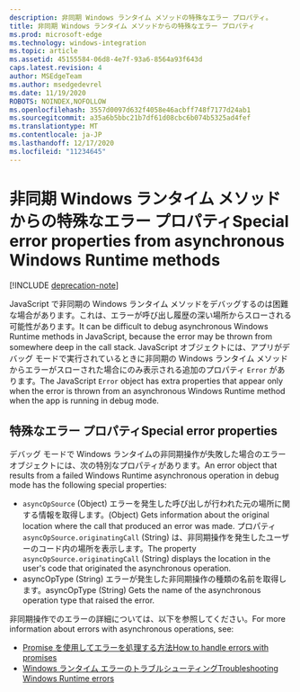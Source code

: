 ```yaml
---
description: 非同期 Windows ランタイム メソッドの特殊なエラー プロパティ。
title: 非同期 Windows ランタイム メソッドからの特殊なエラー プロパティ
ms.prod: microsoft-edge
ms.technology: windows-integration
ms.topic: article
ms.assetid: 45155584-06d8-4e7f-93a6-8564a93f643d
caps.latest.revision: 4
author: MSEdgeTeam
ms.author: msedgedevrel
ms.date: 11/19/2020
ROBOTS: NOINDEX,NOFOLLOW
ms.openlocfilehash: 3557d0097d632f4058e46acbff748f7177d24ab1
ms.sourcegitcommit: a35a6b5bbc21b7df61d08cbc6b074b5325ad4fef
ms.translationtype: MT
ms.contentlocale: ja-JP
ms.lasthandoff: 12/17/2020
ms.locfileid: "11234645"
---
```

# <span data-ttu-id="87d48-103">非同期 Windows ランタイム メソッドからの特殊なエラー プロパティ</span><span class="sxs-lookup"><span data-stu-id="87d48-103">Special error properties from asynchronous Windows Runtime methods</span></span>  

[!INCLUDE [deprecation-note](../includes/legacy-edge-note.md)]  

<span data-ttu-id="87d48-104">JavaScript で非同期の Windows ランタイム メソッドをデバッグするのは困難な場合があります。これは、エラーが呼び出し履歴の深い場所からスローされる可能性があります。</span><span class="sxs-lookup"><span data-stu-id="87d48-104">It can be difficult to debug asynchronous Windows Runtime methods in JavaScript, because the error may be thrown from somewhere deep in the call stack.</span></span>  <span data-ttu-id="87d48-105">JavaScript オブジェクトには、アプリがデバッグ モードで実行されているときに非同期の Windows ランタイム メソッドからエラーがスローされた場合にのみ表示される追加のプロパティ `Error` があります。</span><span class="sxs-lookup"><span data-stu-id="87d48-105">The JavaScript `Error` object has extra properties that appear only when the error is thrown from an asynchronous Windows Runtime method when the app is running in debug mode.</span></span>  
  
## <span data-ttu-id="87d48-106">特殊なエラー プロパティ</span><span class="sxs-lookup"><span data-stu-id="87d48-106">Special error properties</span></span>  

<span data-ttu-id="87d48-107">デバッグ モードで Windows ランタイムの非同期操作が失敗した場合のエラー オブジェクトには、次の特別なプロパティがあります。</span><span class="sxs-lookup"><span data-stu-id="87d48-107">An error object that results from a failed Windows Runtime asynchronous operation in debug mode has the following special properties:</span></span>  

*   `asyncOpSource` <span data-ttu-id="87d48-108">\(Object\) エラーを発生した呼び出しが行われた元の場所に関する情報を取得します。</span><span class="sxs-lookup"><span data-stu-id="87d48-108">\(Object\) Gets information about the original location where the call that produced an error was made.</span></span>  <span data-ttu-id="87d48-109">プロパティ `asyncOpSource.originatingCall` \(String\) は、非同期操作を発生したユーザーのコード内の場所を表示します。</span><span class="sxs-lookup"><span data-stu-id="87d48-109">The property `asyncOpSource.originatingCall` \(String\) displays the location in the user's code that originated the asynchronous operation.</span></span>  
*   <span data-ttu-id="87d48-110">asyncOpType \(String\) エラーが発生した非同期操作の種類の名前を取得します。</span><span class="sxs-lookup"><span data-stu-id="87d48-110">asyncOpType \(String\) Gets the name of the asynchronous operation type that raised the error.</span></span>  
    
<span data-ttu-id="87d48-111">非同期操作でのエラーの詳細については、以下を参照してください。</span><span class="sxs-lookup"><span data-stu-id="87d48-111">For more information about errors with asynchronous operations, see:</span></span>  
  
*   [<span data-ttu-id="87d48-112">Promise を使用してエラーを処理する方法</span><span class="sxs-lookup"><span data-stu-id="87d48-112">How to handle errors with promises</span></span>][PreviousVersionsWindowsAppsHh700337]  
*   [<span data-ttu-id="87d48-113">Windows ランタイム エラーのトラブルシューティング</span><span class="sxs-lookup"><span data-stu-id="87d48-113">Troubleshooting Windows Runtime errors</span></span>][PreviousVersionsWindowsAppsHh974350]  

<!-- links -->  

[PreviousVersionsWindowsAppsHh700337]: /previous-versions/windows/apps/hh700337(v=win.10) "Promise でエラーを処理する方法 (HTML) |Microsoft Docs"  
[PreviousVersionsWindowsAppsHh974350]: /previous-versions/windows/apps/hh974350(v=win.10) "Windows ランタイム エラーのトラブルシューティング (HTML) |Microsoft Docs"  

